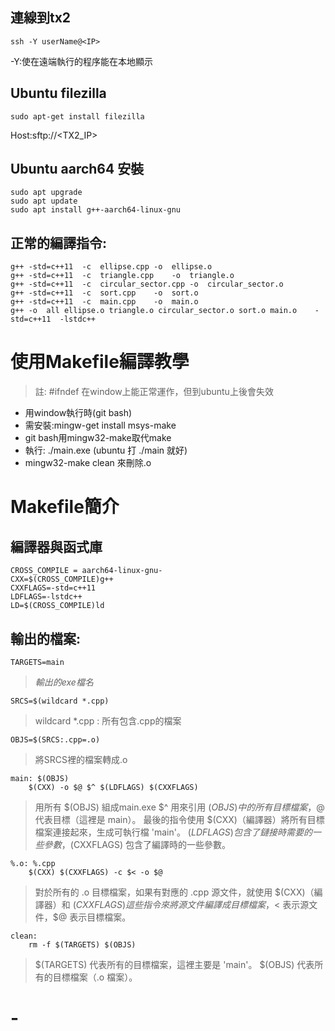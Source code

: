 ## 連線到tx2

    ssh -Y userName@<IP>

-Y:使在遠端執行的程序能在本地顯示


## Ubuntu filezilla
	sudo apt-get install filezilla
 Host:sftp://<TX2_IP>
## Ubuntu aarch64 安裝
	sudo apt upgrade
 	sudo apt update
  	sudo apt install g++-aarch64-linux-gnu
## 正常的編譯指令:

	g++	-std=c++11	-c	ellipse.cpp	-o	ellipse.o
	g++	-std=c++11	-c	triangle.cpp	-o	triangle.o
	g++	-std=c++11	-c	circular_sector.cpp	-o	circular_sector.o
	g++	-std=c++11	-c	sort.cpp	-o	sort.o
	g++	-std=c++11	-c	main.cpp	-o	main.o
	g++	-o	all	ellipse.o triangle.o circular_sector.o sort.o main.o	-std=c++11	-lstdc++

# 使用Makefile編譯教學
>註: #ifndef 在window上能正常運作，但到ubuntu上後會失效

* 用window執行時(git bash)
* 需安裝:mingw-get install msys-make
* git bash用mingw32-make取代make
* 執行: ./main.exe (ubuntu 打 ./main 就好)
* mingw32-make clean 來刪除.o

# Makefile簡介
## 編譯器與函式庫
	CROSS_COMPILE = aarch64-linux-gnu-
	CXX=$(CROSS_COMPILE)g++
	CXXFLAGS=-std=c++11
	LDFLAGS=-lstdc++
	LD=$(CROSS_COMPILE)ld

## 輸出的檔案:
	TARGETS=main
>*輸出的exe檔名*

	SRCS=$(wildcard *.cpp)
>wildcard  *.cpp  : 所有包含.cpp的檔案

	OBJS=$(SRCS:.cpp=.o)
>將SRCS裡的檔案轉成.o

	main: $(OBJS)
		$(CXX) -o $@ $^ $(LDFLAGS) $(CXXFLAGS)
>用所有 $(OBJS) 組成main.exe
$^ 用來引用 $(OBJS) 中的所有目標檔案，$@ 代表目標（這裡是 main）。
最後的指令使用 $(CXX)（編譯器）將所有目標檔案連接起來，生成可執行檔 'main'。
$(LDFLAGS) 包含了鏈接時需要的一些參數，$(CXXFLAGS) 包含了編譯時的一些參數。

	%.o: %.cpp
		$(CXX) $(CXXFLAGS) -c $< -o $@
>對於所有的 .o 目標檔案，如果有對應的 .cpp 源文件，就使用 $(CXX)（編譯器）和 $(CXXFLAGS)這些指令來將源文件編譯成目標檔案，$< 表示源文件，$@ 表示目標檔案。

	clean:
		rm -f $(TARGETS) $(OBJS)
>$(TARGETS) 代表所有的目標檔案，這裡主要是 'main'。
$(OBJS) 代表所有的目標檔案（.o 檔案）。


# -
